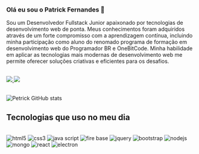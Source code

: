 ### Olá eu sou o Patrick Fernandes 👋

Sou um Desenvolvedor Fullstack Junior apaixonado por tecnologias de desenvolvimento web de ponta. Meus conhecimentos foram adquiridos através de um forte compromisso com a aprendizagem contínua, incluindo minha participação como aluno do renomado programa de formação em desenvolvimento web do Programador BR e OneBitCode. Minha habilidade em aplicar as tecnologias mais modernas de desenvolvimento web me permite oferecer soluções criativas e eficientes para os desafios.

<br>
<a href="https://www.youtube.com/@petrickdev" rel="nofollow">
<img src="https://img.shields.io/badge/YouTube-%23FF0000.svg?style=for-the-badge&logo=YouTube&logoColor=white">
</a>

<a href="https://www.linkedin.com/in/patrick-macena-bb5a9424b/" rel="nofollow" target="_blank">
<img src="https://img.shields.io/badge/linkedin-%230077B5.svg?style=for-the-badge&logo=linkedin&logoColor=white">
</a>

<br>
<br>

![Petrick GitHub stats](https://github-readme-stats.vercel.app/api?username=devpetrick&show_icons=true&theme=dark)



## Tecnologias que uso no meu dia

<div style="display: inline-block"><br>
    <img aling="center" alt="html5" src="https://img.shields.io/badge/html5-%23E34F26.svg?style=for-the-badge&logo=html5&logoColor=white">
    <img aling="center" alt="css3" src="https://img.shields.io/badge/css3-%231572B6.svg?style=for-the-badge&logo=css3&logoColor=white">
    <img aling="center" alt="java script" src="https://img.shields.io/badge/javascript-%23323330.svg?style=for-the-badge&logo=javascript&logoColor=%23F7DF1E">
    <img aling="center" alt="fire base" src="https://img.shields.io/badge/Firebase-039BE5?style=for-the-badge&logo=Firebase&logoColor=white">
    <img aling="center" alt="jquery" src="https://img.shields.io/badge/jquery-%230769AD.svg?style=for-the-badge&logo=jquery&logoColor=white">
    <img aling="center" alt="bootstrap" src="https://img.shields.io/badge/bootstrap-%23563D7C.svg?style=for-the-badge&logo=bootstrap&logoColor=white">
    <img aling="center" alt="nodejs" src="https://img.shields.io/badge/node.js-6DA55F?style=for-the-badge&logo=node.js&logoColor=white">
    <img aling="center" alt="mongo" src="https://img.shields.io/badge/MongoDB-%234ea94b.svg?style=for-the-badge&logo=mongodb&logoColor=white">
    <img aling="center" alt="react" src="https://img.shields.io/badge/react-%2320232a.svg?style=for-the-badge&logo=react&logoColor=%2361DAFB">
    <img aling="center" alt="electron" src="https://img.shields.io/badge/Electron-191970?style=for-the-badge&logo=Electron&logoColor=white">
</div>
